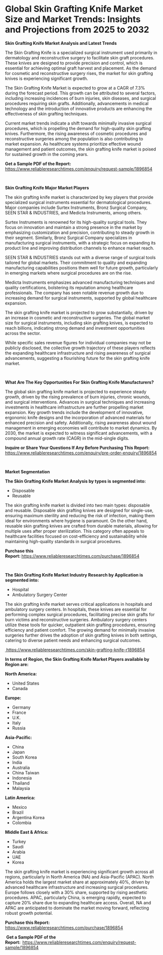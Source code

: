 <p><h1>Global Skin Grafting Knife Market Size and Market Trends: Insights and Projections from 2025 to 2032</h1></p><p><strong>Skin Grafting Knife Market Analysis and Latest Trends</strong></p>
<p><p>The Skin Grafting Knife is a specialized surgical instrument used primarily in dermatology and reconstructive surgery to facilitate skin graft procedures. These knives are designed to provide precision and control, which is essential for achieving optimal graft harvest and placement. As the demand for cosmetic and reconstructive surgery rises, the market for skin grafting knives is experiencing significant growth.</p><p>The Skin Grafting Knife Market is expected to grow at a CAGR of 7.3% during the forecast period. This growth can be attributed to several factors, including increasing incidences of burn injuries, skin diseases, and surgical procedures requiring skin grafts. Additionally, advancements in medical technology and the introduction of innovative products are enhancing the effectiveness of skin grafting techniques.</p><p>Current market trends indicate a shift towards minimally invasive surgical procedures, which is propelling the demand for high-quality skin grafting knives. Furthermore, the rising awareness of cosmetic procedures and reconstructive surgeries among the population is also contributing to market expansion. As healthcare systems prioritize effective wound management and patient outcomes, the skin grafting knife market is poised for sustained growth in the coming years.</p></p>
<p><strong>Get a Sample PDF of the Report:&nbsp;</strong> <a href="https://www.reliableresearchtimes.com/enquiry/request-sample/1896854?utm_campaign=3557&utm_medium=2&utm_source=Github&utm_content=ia&utm_term=13042025&utm_id=skin-grafting-knife">https://www.reliableresearchtimes.com/enquiry/request-sample/1896854</a></p>
<p>&nbsp;</p>
<p><strong>Skin Grafting Knife Major Market Players</strong></p>
<p><p>The skin grafting knife market is characterized by key players that provide specialized surgical instruments essential for dermatological procedures. Major companies include Surtex Instruments, Bronz Surgical Company, SEEN STAR & INDUSTRIES, and Medicta Instruments, among others.</p><p>Surtex Instruments is renowned for its high-quality surgical tools. They focus on innovation and maintain a strong presence in the market by emphasizing customization and precision, contributing to steady growth in their segment. Similarly, Bronz Surgical Company specializes in manufacturing surgical instruments, with a strategic focus on expanding its product line and improving distribution channels to enhance market reach.</p><p>SEEN STAR & INDUSTRIES stands out with a diverse range of surgical tools tailored for global markets. Their commitment to quality and expanding manufacturing capabilities positions them well for future growth, particularly in emerging markets where surgical procedures are on the rise.</p><p>Medicta Instruments emphasizes advanced manufacturing techniques and quality certifications, bolstering its reputation among healthcare professionals. The company has seen notable revenue growth due to increasing demand for surgical instruments, supported by global healthcare expansion.</p><p>The skin grafting knife market is projected to grow substantially, driven by an increase in cosmetic and reconstructive surgeries. The global market size for surgical instruments, including skin grafting knives, is expected to reach billions, indicating strong demand and investment opportunities across the sector.</p><p>While specific sales revenue figures for individual companies may not be publicly disclosed, the collective growth trajectory of these players reflects the expanding healthcare infrastructure and rising awareness of surgical advancements, suggesting a flourishing future for the skin grafting knife market.</p></p>
<p>&nbsp;</p>
<p><strong>What Are The Key Opportunities For Skin Grafting Knife Manufacturers?</strong></p>
<p><p>The global skin grafting knife market is projected to experience steady growth, driven by the rising prevalence of burn injuries, chronic wounds, and surgical interventions. Advances in surgical techniques and increasing investments in healthcare infrastructure are further propelling market expansion. Key growth trends include the development of innovative, ergonomic knife designs and the incorporation of advanced materials for enhanced precision and safety. Additionally, rising awareness about wound management in emerging economies will contribute to market dynamics. By 2030, the market is expected to witness significant advancements, with a compound annual growth rate (CAGR) in the mid-single digits.</p></p>
<p><strong>Inquire or Share Your Questions If Any Before Purchasing This Report:</strong> <a href="https://www.reliableresearchtimes.com/enquiry/pre-order-enquiry/1896854?utm_campaign=3557&utm_medium=2&utm_source=Github&utm_content=ia&utm_term=13042025&utm_id=skin-grafting-knife">https://www.reliableresearchtimes.com/enquiry/pre-order-enquiry/1896854</a></p>
<p>&nbsp;</p>
<p><strong>Market Segmentation</strong></p>
<p><strong>The Skin Grafting Knife Market Analysis by types is segmented into:</strong></p>
<p><ul><li>Disposable</li><li>Reusable</li></ul></p>
<p><p>The skin grafting knife market is divided into two main types: disposable and reusable. Disposable skin grafting knives are designed for single-use, ensuring maximum sterility and reducing the risk of infection, making them ideal for environments where hygiene is paramount. On the other hand, reusable skin grafting knives are crafted from durable materials, allowing for multiple uses after proper sterilization. This category often appeals to healthcare facilities focused on cost-efficiency and sustainability while maintaining high-quality standards in surgical procedures.</p></p>
<p><strong>Purchase this Report:&nbsp;</strong><a href="https://www.reliableresearchtimes.com/purchase/1896854?utm_campaign=3557&utm_medium=2&utm_source=Github&utm_content=ia&utm_term=13042025&utm_id=skin-grafting-knife">https://www.reliableresearchtimes.com/purchase/1896854</a></p>
<p>&nbsp;</p>
<p><strong>The Skin Grafting Knife Market Industry Research by Application is segmented into:</strong></p>
<p><ul><li>Hospital</li><li>Ambulatory Surgery Center</li></ul></p>
<p><p>The skin grafting knife market serves critical applications in hospitals and ambulatory surgery centers. In hospitals, these knives are essential for performing complex surgical procedures, facilitating precise skin grafts for burn victims and reconstructive surgeries. Ambulatory surgery centers utilize these tools for quicker, outpatient skin grafting procedures, ensuring efficiency and patient comfort. The growing demand for minimally invasive surgeries further drives the adoption of skin grafting knives in both settings, catering to diverse patient needs and enhancing surgical outcomes.</p></p>
<p><a href="https://www.reliableresearchtimes.com/skin-grafting-knife-r1896854?utm_campaign=3557&utm_medium=2&utm_source=Github&utm_content=ia&utm_term=13042025&utm_id=skin-grafting-knife">&nbsp;https://www.reliableresearchtimes.com/skin-grafting-knife-r1896854</a></p>
<p><strong>In terms of Region, the Skin Grafting Knife Market Players available by Region are:</strong></p>
<p>
    <p> <strong> North America: </strong>
        <ul>
            <li>United States</li>
            <li>Canada</li>
        </ul>
        </p> 
    <p> <strong> Europe: </strong>
        <ul>
            <li>Germany</li>
            <li>France</li>
            <li>U.K.</li>
            <li>Italy</li>
            <li>Russia</li>
        </ul>
        </p> 
    <p> <strong> Asia-Pacific: </strong>
        <ul>
            <li>China</li>
            <li>Japan</li>
            <li>South Korea</li>
            <li>India</li>
            <li>Australia</li>
            <li>China Taiwan</li>
            <li>Indonesia</li>
            <li>Thailand</li>
            <li>Malaysia</li>
        </ul>
        </p> 
    <p> <strong> Latin America: </strong>
        <ul>
            <li>Mexico</li>
            <li>Brazil</li>
            <li>Argentina Korea</li>
            <li>Colombia</li>
        </ul>
        </p> 
    <p> <strong> Middle East & Africa: </strong>
        <ul>
            <li>Turkey</li>
            <li>Saudi</li>
            <li>Arabia</li>
            <li>UAE</li>
            <li>Korea</li>
        </ul>
    </p>
    </p>
<p><p>The skin grafting knife market is experiencing significant growth across all regions, particularly in North America (NA) and Asia-Pacific (APAC). North America holds the largest market share at approximately 40%, driven by advanced healthcare infrastructure and increasing surgical procedures. Europe follows closely with a 30% share, supported by rising aesthetic procedures. APAC, particularly China, is emerging rapidly, expected to capture 20% share due to expanding healthcare access. Overall, NA and APAC are anticipated to dominate the market moving forward, reflecting robust growth potential.</p></p>
<p><strong>Purchase this Report: </strong><a href="https://www.reliableresearchtimes.com/purchase/1896854?utm_campaign=3557&utm_medium=2&utm_source=Github&utm_content=ia&utm_term=13042025&utm_id=skin-grafting-knife">https://www.reliableresearchtimes.com/purchase/1896854</a></p>
<p>&nbsp;<strong>Get a Sample PDF of the Report:&nbsp;&nbsp;</strong><a href="https://www.reliableresearchtimes.com/enquiry/request-sample/1896854?utm_campaign=3557&utm_medium=2&utm_source=Github&utm_content=ia&utm_term=13042025&utm_id=skin-grafting-knife">https://www.reliableresearchtimes.com/enquiry/request-sample/1896854</a></p>
<p><strong></strong></p>
<p><p></p><p></p><p></p></p>